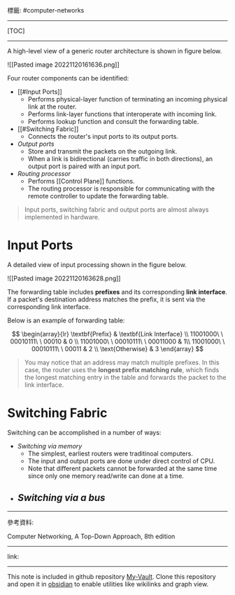 標籤: #computer-networks 

---

[TOC]

---

A high-level view of a generic router architecture is shown in figure below.

![[Pasted image 20221120161636.png]]

Four router components can be identified:

- [[#Input Ports]]
	- Performs physical-layer function of terminating an incoming physical link at the router.
	- Performs link-layer functions that interoperate with incoming link.
	- Performs lookup function and consult the forwarding table.
- [[#Switching Fabric]]
	- Connects the router's input ports to its output ports.
- *Output ports*
	- Store and transmit the packets on the outgoing link.
	- When a link is bidirectional (carries traffic in both directions), an output port is paired with an input port.
- *Routing processor*
	- Performs [[Control Plane]] functions.
	- The routing processor is responsible for communicating with the remote controller to update the forwarding table.

> Input ports, switching fabric and output ports are almost always implemented in hardware.

# Input Ports

A detailed view of input processing shown in the figure below.

![[Pasted image 20221120163628.png]]

The forwarding table includes **prefixes** and its corresponding **link interface**. If a packet's destination address matches the prefix, it is sent via the corresponding link interface.

Below is an example of forwarding table:

$$
\begin{array}{lr}
	\textbf{Prefix} & \textbf{Link Interface} \\
	11001000\ \ 00010111\ \ 00010 & 0 \\
	11001000\ \ 00010111\ \ 00011000 & 1\\
	11001000\ \ 00010111\ \ 00011 & 2 \\
	\text{Otherwise} & 3
\end{array}
$$

> You may notice that an address may match multiple prefixes. In this case, the router uses the **longest prefix matching rule**, which finds the longest matching entry in the table and forwards the packet to the link interface.

# Switching Fabric

Switching can be accomplished in a number of ways:

- *Switching via memory*
	- The simplest, earliest routers were traditinoal computers.
	- The input and output ports are done under direct control of CPU.
	- Note that different packets cannot be forwarded at the same time since only one memory read/write can done at a time.
- *Switching via a bus*
	- 

---

參考資料:

Computer Networking, A Top-Down Approach, 8th edition

---

link:


---

This note is included in github repository [My-Vault](https://github.com/LittleD3092/My-Vault.git). Clone this repository and open it in [obsidian](https://obsidian.md/) to enable utilities like wikilinks and graph view.